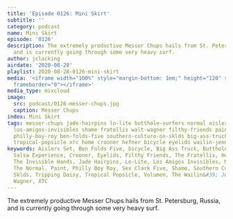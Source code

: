 ```yaml
---
title: 'Episode 0126: Mini Skirt'
subtitle: ''
category: podcast
name: Mini Skirt
episode: '0126'
description: The extremely productive Messer Chups hails from St. Petersburg, Russia,
  and is currently going through some very heavy surf.
author: jclacking
airdate: '2020-08-28'
playlist: 2020-08-28-0126-mini-skirt
media: '<iframe width="100%" style="margin-bottom: 1em;" height="120" src="https://www.mixcloud.com/widget/iframe/?feed=%2Fthe-lacking-org%2Fqldrld-126-mini-skirt%2F&hide_artwork=1&hide_cover=1&light=1"
  frameborder="0"></iframe>'
media_type: mixcloud
image:
  src: podcast/0126-messer-chups.jpg
  caption: Messer Chups
index: Mini Skirt
tags: messer-chups jade-hairpins lo-lite butthole-surfers normal aislers-set cato-salsa-experience
  los-amigos-invisibles shame fratellis walt-wagner filthy-friends paint volumen tripping-daisy
  philly-boy-roy ben-folds-five southern-culture-on-sklds big-ass-truck sex-clark-five
  tropical-popsicle xtc home crooner hefner bicycle eyelids wailin-jennys invisible-hands
keywords: Aislers Set, Ben Folds Five, bicycle, Big Ass Truck, Butthole Surfers, Cato
  Salsa Experience, Crooner, Eyelids, Filthy Friends, The Fratellis, Hefner, Home,
  The Invisible Hands, Jade Hairpins, Lo-Lite, Los Amigos Invisibles, Messer Chups,
  The Normal, Paint, Philly Boy Roy, Sex Clark Five, Shame, Southern Culture On The
  Sklds, Tripping Daisy, Tropical Popsicle, Volumen, The Wailin&#39; Jennys, Walt
  Wagner, XTC
---
```

The extremely productive Messer Chups hails from St. Petersburg, Russia, and is currently going through some very heavy surf.
